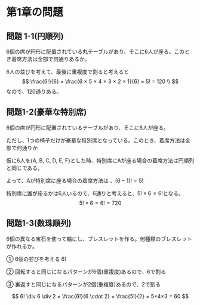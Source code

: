 # 第1章の問題

## 問題 1-1(円順列)

6個の席が円形に配置されている丸テーブルがあり、そこに6人が座る。このとき着席方法は全部で何通りあるか。



6人の並びを考えて、最後に重複度で割ると考えると
$$
\frac{6!}{6} = \frac{6 × 5 × 4 × 3 × 2 × 1}{6} = 5! = 120 \\
$$
なので、120通りある。



## 問題1-2(豪華な特別席)

6個の席が円形に配置されているテーブルがあり、そこに6人が座る。

ただし、1つの椅子だけが豪華な特別席となっている。このとき、着席方法は全部で何通りか



仮に6人を{A, B, C, D, E, F}とした時、特別席にAが座る場合の着席方法は円順列と同じである。

よって、Aが特別席に座る場合の着席方法は 、$(6 - 1)! = 5!$

特別席に誰が座るかは6人いるので、6通りと考えると、$5! × 6 = 6!$となる。
$$
5! × 6 = 6! = 720
$$


## 問題1-3(数珠順列)

6個の異なる宝石を使って輪にし、ブレスレットを作る。何種類のブレスレットが作れるか。

① 6個の並びを考える $6!$

② 回転すると同じになるパターンが6個(重複度)あるので、6で割る

③ 裏返すと同じになるパターンが2個(重複度)あるので、2で割る


$$
6! \div 6 \div 2 = \frac{6!}{6 \cdot 2} = \frac{5!}{2} = 5×4×3 = 60
$$


